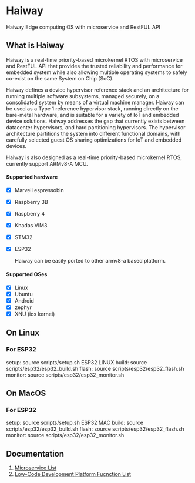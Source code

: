 # Haiway

Haiway Edge computing OS with microservice and RestFUL API 

## What is Haiway

Haiway is a real-time priority-based microkernel RTOS with microservice and RestFUL API that provides the trusted reliability and performance for embedded system while also allowing multiple operating systems to safely co-exist on the same System on Chip (SoC). 

Haiway defines a device hypervisor reference stack and an architecture for running multiple software subsystems, managed securely, on a consolidated system by means of a virtual machine manager. Haiway can be used as a Type 1 reference hypervisor stack, running directly on the bare-metal hardware, and is suitable for a variety of IoT and embedded device solutions. Haiway addresses the gap that currently exists between datacenter hypervisors, and hard partitioning hypervisors. The hypervisor architecture partitions the system into different functional domains, with carefully selected guest OS sharing optimizations for IoT and embedded devices.

Haiway is also designed as a real-time priority-based microkernel RTOS, currently support ARMv8-A MCU.

#### Supported hardware

- [x] Marvell espressobin

- [x] Raspberry 3B

- [x] Raspberry 4

- [x] Khadas VIM3

- [x] STM32

- [x] ESP32

  Haiway can be easily ported to other armv8-a based platform.

#### Supported OSes

- [x] Linux 
- [x] Ubuntu
- [x] Android
- [x] zephyr
- [x] XNU (ios kernel)

## On Linux
### For ESP32
setup: source scripts/setup.sh ESP32 LINUX
build: source scripts/esp32/esp32_build.sh
flash: source scripts/esp32/esp32_flash.sh
monitor: source scripts/esp32/esp32_monitor.sh

## On MacOS
### For ESP32
setup: source scripts/setup.sh ESP32 MAC
build: source scripts/esp32/esp32_build.sh
flash: source scripts/esp32/esp32_flash.sh
monitor: source scripts/esp32/esp32_monitor.sh

## Documentation

1. [Microservice List](http://39.105.15.119:8072/dist/microservice.html)
2. [Low-Code Development Platform Fucnction List](http://39.105.15.119:8072/dist/block.html)
